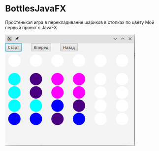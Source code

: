 # BottlesJavaFX

Простенькая игра в перекладивание шариков в стопках по цвету
Мой первый проект с JavaFX

![Скриншот окна](img/Screenshot_20230111_085930.png)
